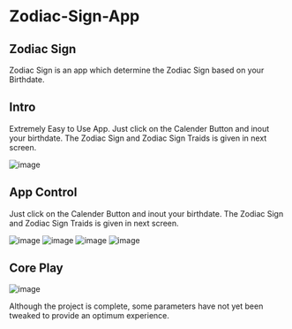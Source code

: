 # Zodiac-Sign-App
## Zodiac Sign
  Zodiac Sign is an app which determine the Zodiac Sign based on your Birthdate.
## Intro
Extremely Easy to Use App. Just click on the Calender Button and inout your birthdate. The Zodiac Sign and Zodiac Sign Traids is given in next screen.

![image]()

## App Control
Just click on the Calender Button and inout your birthdate. 
The Zodiac Sign and Zodiac Sign Traids is given in next screen.

![image]()
![image]()
![image]()
![image]()


## Core Play

![image]()

Although the project is complete, some parameters have not yet been tweaked to provide an optimum experience.
